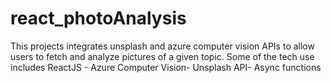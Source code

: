 # react_photoAnalysis
This projects integrates unsplash and azure computer vision APIs to allow users to fetch and analyze pictures of a given topic.
Some of the tech use includes ReactJS - Azure Computer Vision- Unsplash API- Async functions
